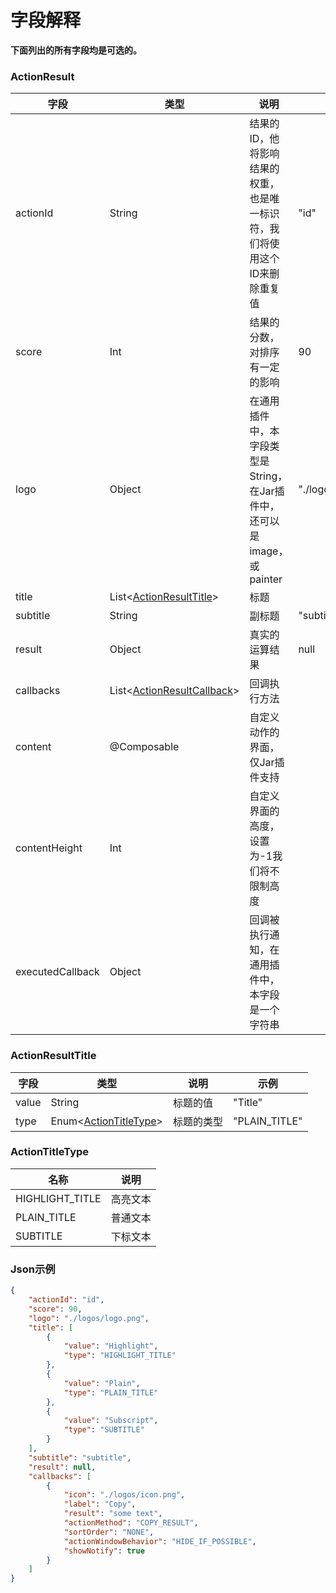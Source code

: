 # 字段解释

**下面列出的所有字段均是可选的。**

### ActionResult

| 字段               | 类型                                                                    | 说明                                             | 示例                 |
|------------------|-----------------------------------------------------------------------|------------------------------------------------|--------------------|
| actionId         | String                                                                | 结果的ID，他将影响结果的权重，也是唯一标识符，我们将使用这个ID来删除重复值        | "id"               |
| score            | Int                                                                   | 结果的分数，对排序有一定的影响                                | 90                 |
| logo             | Object                                                                | 在通用插件中，本字段类型是String，在Jar插件中，还可以是image，或painter | "./logos/logo.png" |
| title            | List<[ActionResultTitle](#actionresulttitle)>                         | 标题                                             |                    |
| subtitle         | String                                                                | 副标题                                            | "subtitle"         |
| result           | Object                                                                | 真实的运算结果                                        | null               |
| callbacks        | List<[ActionResultCallback](appendix/action_result_callback.md#字段解释)> | 回调执行方法                                         |                    |
| content          | @Composable                                                           | 自定义动作的界面，仅Jar插件支持                              |                    |
| contentHeight    | Int                                                                   | 自定义界面的高度，设置为-1我们将不限制高度                         |                    |
| executedCallback | Object                                                                | 回调被执行通知，在通用插件中，本字段是一个字符串                       |                    |

### ActionResultTitle

| 字段    | 类型                                        | 说明    | 示例            |
|-------|-------------------------------------------|-------|---------------|
| value | String                                    | 标题的值  | "Title"       |
| type  | Enum<[ActionTitleType](#actiontitletype)> | 标题的类型 | "PLAIN_TITLE" |

### ActionTitleType

| 名称              | 说明   |
|-----------------|------|
| HIGHLIGHT_TITLE | 高亮文本 |
| PLAIN_TITLE     | 普通文本 |
| SUBTITLE        | 下标文本 |

### Json示例

```json
{
    "actionId": "id",
    "score": 90,
    "logo": "./logos/logo.png",
    "title": [
        {
            "value": "Highlight",
            "type": "HIGHLIGHT_TITLE"
        },
        {
            "value": "Plain",
            "type": "PLAIN_TITLE"
        },
        {
            "value": "Subscript",
            "type": "SUBTITLE"
        }
    ],
    "subtitle": "subtitle",
    "result": null,
    "callbacks": [
        {
            "icon": "./logos/icon.png",
            "label": "Copy",
            "result": "some text",
            "actionMethod": "COPY_RESULT",
            "sortOrder": "NONE",
            "actionWindowBehavior": "HIDE_IF_POSSIBLE",
            "showNotify": true
        }
    ]
}
```
